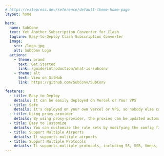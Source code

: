 ```yaml
---
# https://vitepress.dev/reference/default-theme-home-page
layout: home

hero:
  name: SubConv
  text: Yet Another Subscription Converter for Clash
  tagline: Easy-to-Deploy Clash Subscription Converter
  image:
    src: /logo.jpg
    alt: SubConv Logo
  actions:
    - theme: brand
      text: Get Started
      link: /guide/introduction/what-is-subconv
    - theme: alt
      text: View on GitHub
      link: https://github.com/SubConv/SubConv

features:
  - title: Easy to Deploy
    details: It can be easily deployed on Vercel or Your VPS
  - title: Safe
    details: It's deployed on your own Vercel or VPS, so nobody else can see your data
  - title: Using proxy-provider
    details: By using proxy-provider, the proxies can be updated automatically on any platform
  - title: Easy to Customize
    details: You can customize the rule sets by modifying the config file
  - title: Support Multiple Airports
    details: It supports multiple airports
  - title: Support Multiple Protocols
    details: It supports multiple protocols, including SS, SSR, Vmess, Vless, Trojan, Hysteria. Subscription in base64 format is also supported
---
```



